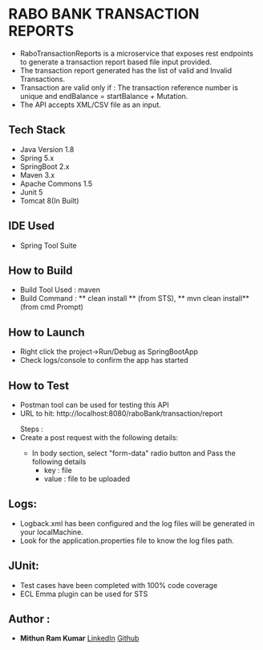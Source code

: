 # RABO BANK TRANSACTION REPORTS

* RaboTransactionReports is a microservice that exposes rest endpoints to generate a transaction report based file input provided.
* The transaction report generated has the list of valid and Invalid Transactions.
* Transaction are valid only if :
	 The transaction reference number is unique and 
	 endBalance = startBalance + Mutation.		
* The API accepts XML/CSV file as an input.

## Tech Stack 

* Java Version 1.8
* Spring 5.x
* SpringBoot 2.x
* Maven 3.x
* Apache Commons 1.5
* Junit 5
* Tomcat 8(In Built)

## IDE Used

* Spring Tool Suite

## How to Build

* Build Tool Used : maven
* Build Command   : ** clean install ** (from STS), ** mvn clean install** (from cmd Prompt)


## How to Launch 
* Right click the project->Run/Debug as SpringBootApp
* Check logs/console to confirm the app has started

## How to Test

* Postman tool can be used for testing this API
* URL to hit: http://localhost:8080/raboBank/transaction/report

<ul>
	Steps :
	<li>Create a post request with the following details: </li>
	<ul>
	 	<li> 
	 		In body section, select "form-data" radio button and Pass the following details 
	 		<ul>
				<li>key   : file</li>
		    	<li>value : file to be uploaded</li>
			</ul>
		</li>
	</ul>
</ul>

## Logs:

* Logback.xml has been configured and the log files will be generated in your localMachine.
* Look for the application.properties file to know the log files path.

## JUnit: 

* Test cases have been completed with 100% code coverage
* ECL Emma plugin can be used for STS

## Author :
* **Mithun Ram Kumar** 
[LinkedIn](https://www.linkedin.com/in/mithun-ram-kumar-489110142/)
[Github](https://github.com/MithunRamKumar07/)
